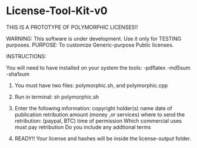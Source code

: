 # License-Tool-Kit-v0
THIS IS A PROTOTYPE OF POLYMORPHIC  LICENSES!!   

WARNING: This software is under development. Use it only for TESTING purposes. 
PURPOSE: To customize Generic-purpose Public licenses.

INSTRUCTIONS:

You will need to have installed on your system the tools:  -pdflatex -md5sum -sha1sum

1) You must have two files: polymorphic.sh, and polymorphic.cpp

2) Run in terminal:    sh polymorphic.sh

3) Enter the following information:
copyright holder(s) name
date of publication
retribution amount (money ,or services)
where to send the retribution: (paypal, BTC)
time of permission
Which commercial uses must pay retribution
Do you include any addtional terms


3) READY!!  Your license and hashes will be inside the license-output folder.







